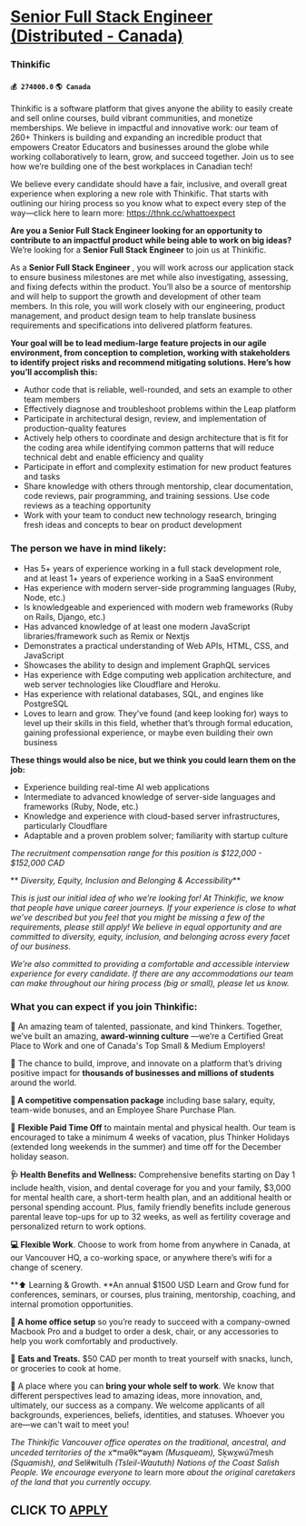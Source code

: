# [Senior Full Stack Engineer (Distributed - Canada)](https://www.remotewlb.com/apply/senior-full-stack-engineer-distributed-canada)  
### Thinkific  
#### `💰 274000.0` `🌎 Canada`  

Thinkific is a software platform that gives anyone the ability to easily create and sell online courses, build vibrant communities, and monetize memberships. We believe in impactful and innovative work: our team of 260+ Thinkers is building and expanding an incredible product that empowers Creator Educators and businesses around the globe while working collaboratively to learn, grow, and succeed together. Join us to see how we’re building one of the best workplaces in Canadian tech!

We believe every candidate should have a fair, inclusive, and overall great experience when exploring a new role with Thinkific. That starts with outlining our hiring process so you know what to expect every step of the way—click here to learn more: https://thnk.cc/whattoexpect

 **Are you a Senior Full Stack Engineer looking for an opportunity to contribute to an impactful product while being able to work on big ideas?** We’re looking for a **Senior Full Stack Engineer** to join us at Thinkific.

As a **Senior Full Stack Engineer** , you will work across our application stack to ensure business milestones are met while also investigating, assessing, and fixing defects within the product. You’ll also be a source of mentorship and will help to support the growth and development of other team members. In this role, you will work closely with our engineering, product management, and product design team to help translate business requirements and specifications into delivered platform features.

 **Your goal will be to lead medium-large feature projects in our agile environment, from conception to completion, working with stakeholders to identify project risks and recommend mitigating solutions. Here’s how you’ll accomplish this:**

  * Author code that is reliable, well-rounded, and sets an example to other team members
  * Effectively diagnose and troubleshoot problems within the Leap platform
  * Participate in architectural design, review, and implementation of production-quality features
  * Actively help others to coordinate and design architecture that is fit for the coding area while identifying common patterns that will reduce technical debt and enable efficiency and quality
  * Participate in effort and complexity estimation for new product features and tasks
  * Share knowledge with others through mentorship, clear documentation, code reviews, pair programming, and training sessions. Use code reviews as a teaching opportunity
  * Work with your team to conduct new technology research, bringing fresh ideas and concepts to bear on product development

### The person we have in mind likely:

  * Has 5+ years of experience working in a full stack development role, and at least 1+ years of experience working in a SaaS environment
  * Has experience with modern server-side programming languages (Ruby, Node, etc.)
  * Is knowledgeable and experienced with modern web frameworks (Ruby on Rails, Django, etc.)
  * Has advanced knowledge of at least one modern JavaScript libraries/framework such as Remix or Nextjs
  * Demonstrates a practical understanding of Web APIs, HTML, CSS, and JavaScript
  * Showcases the ability to design and implement GraphQL services
  * Has experience with Edge computing web application architecture, and web server technologies like Cloudflare and Heroku.
  * Has experience with relational databases, SQL, and engines like PostgreSQL
  * Loves to learn and grow. They’ve found (and keep looking for) ways to level up their skills in this field, whether that’s through formal education, gaining professional experience, or maybe even building their own business 

**These things would also be nice, but we think you could learn them on the job:**

  * Experience building real-time AI web applications
  * Intermediate to advanced knowledge of server-side languages and frameworks (Ruby, Node, etc.)
  * Knowledge and experience with cloud-based server infrastructures, particularly Cloudflare
  * Adaptable and a proven problem solver; familiarity with startup culture

 _The recruitment compensation range for this position is $122,000 - $152,000 CAD_

 ** _Diversity, Equity, Inclusion and Belonging & Accessibility_**

 _This is just our initial idea of who we’re looking for! At Thinkific, we know that people have unique career journeys. If your experience is close to what we’ve described but you feel that you might be missing a few of the requirements, please still apply! We believe in equal opportunity and are committed to diversity, equity, inclusion, and belonging across every facet of our business._

 _We’re also committed to providing a comfortable and accessible interview experience for every candidate. If there are any accommodations our team can make throughout our hiring process (big or small), please let us know._

### What you can expect if you join Thinkific:

👏 An amazing team of talented, passionate, and kind Thinkers. Together, we’ve built an amazing, **award-winning culture** —we’re a Certified Great Place to Work and one of Canada's Top Small & Medium Employers!

🚀 The chance to build, improve, and innovate on a platform that’s driving positive impact for **thousands of businesses and millions of students** around the world.

 **💸 A competitive compensation package** including base salary, equity, team-wide bonuses, and an Employee Share Purchase Plan.

🌴 **Flexible Paid Time Off** to maintain mental and physical health. Our team is encouraged to take a minimum 4 weeks of vacation, plus Thinker Holidays (extended long weekends in the summer) and time off for the December holiday season.

 **🩺 Health Benefits and Wellness:** Comprehensive benefits starting on Day 1 include health, vision, and dental coverage for you and your family, $3,000 for mental health care, a short-term health plan, and an additional health or personal spending account. Plus, family friendly benefits include generous parental leave top-ups for up to 32 weeks, as well as fertility coverage and personalized return to work options.

**💻 Flexible Work**. Choose to work from home from anywhere in Canada, at our Vancouver HQ, a co-working space, or anywhere there’s wifi for a change of scenery.

 **⬆️ Learning & Growth. **An annual $1500 USD Learn and Grow fund for conferences, seminars, or courses, plus training, mentorship, coaching, and internal promotion opportunities.

 **🏡 A home office setup** so you’re ready to succeed with a company-owned Macbook Pro and a budget to order a desk, chair, or any accessories to help you work comfortably and productively.

🍦 **Eats and Treats.** $50 CAD per month to treat yourself with snacks, lunch, or groceries to cook at home.

💙 A place where you can **bring your whole self to work**. We know that different perspectives lead to amazing ideas, more innovation, and, ultimately, our success as a company. We welcome applicants of all backgrounds, experiences, beliefs, identities, and statuses. Whoever you are—we can't wait to meet you!

 _The Thinkific Vancouver office operates on the traditional, ancestral, and unceded territories of the_ xʷməθkʷəy̓əm _(Musqueam),_ Sḵwx̱wú7mesh _(Squamish), and_ Sel̓íl̓witulh _(Tsleil-Waututh) Nations of the Coast Salish People. We encourage everyone to_ learn more _about the original caretakers of the land that you currently occupy._

  
## CLICK TO [APPLY](https://www.remotewlb.com/apply/senior-full-stack-engineer-distributed-canada)

